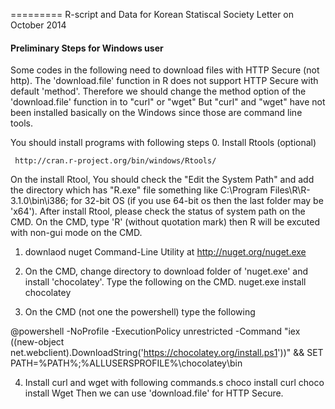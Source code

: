 =========
R-script and Data for Korean Statiscal Society Letter on October 2014


#### Preliminary Steps for Windows user
Some codes in the following need to download files with HTTP Secure (not http).
The 'download.file' function in R does not support HTTP Secure with default 'method'.
Therefore we should change the method option of the 'download.file' function in to "curl" or "wget"
But "curl" and "wget" have not been installed basically on the Windows since those are command line tools.


You should install programs with following steps 
 0. Install Rtools (optional)
 
     http://cran.r-project.org/bin/windows/Rtools/
   On the install Rtool, You should check the "Edit the System Path" and 
     add the directory which has "R.exe" file something like 
     C:\Program Files\R\R-3.1.0\bin\i386;
     for 32-bit OS (if you use 64-bit os then the last folder may be 'x64').
   After install Rtool, please check the status of system path on the CMD.
   On the CMD, type 'R' (without quotation mark) then R will be excuted
     with non-gui mode on the CMD.

 1. downlaod  nuget Command-Line Utility at
   	http://nuget.org/nuget.exe

 2. On the CMD, change directory to download folder of 'nuget.exe' and install 'chocolatey'. 
   Type the following on the CMD.
		nuget.exe install chocolatey

 3. On the CMD (not one the powershell) type the following
 
 @powershell -NoProfile -ExecutionPolicy unrestricted -Command "iex ((new-object net.webclient).DownloadString('https://chocolatey.org/install.ps1'))" && SET PATH=%PATH%;%ALLUSERSPROFILE%\chocolatey\bin


 4. Install curl and wget with following commands.s
		choco install curl
		choco install Wget
  Then we can use 'download.file' for HTTP Secure.
